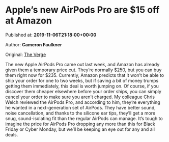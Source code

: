 
# Apple’s new AirPods Pro are $15 off at Amazon

Published at: **2019-11-06T21:18:00+00:00**

Author: **Cameron Faulkner**

Original: [The Verge](https://www.theverge.com/good-deals/2019/11/6/20952186/apple-airpods-pro-deal-amazon-sale-discount)

The new Apple AirPods Pro came out last week, and Amazon has already given them a temporary price cut. They’re normally $250, but you can buy them right now for $235.
Currently, Amazon predicts that it won’t be able to ship your order for one to two weeks, but if saving a bit of money trumps getting them immediately, this deal is worth jumping on. Of course, if you discover them cheaper elsewhere before your order ships, you can simply cancel your order to make sure you aren’t charged.
My colleague Chris Welch reviewed the AirPods Pro, and according to him, they’re everything he wanted in a next-generation set of AirPods. They have better sound, noise cancellation, and thanks to the silicone ear tips, they’ll get a more snug, sound-isolating fit than the regular AirPods can manage.
It’s tough to imagine the price for AirPods Pro dropping any more than this for Black Friday or Cyber Monday, but we’ll be keeping an eye out for any and all deals.
